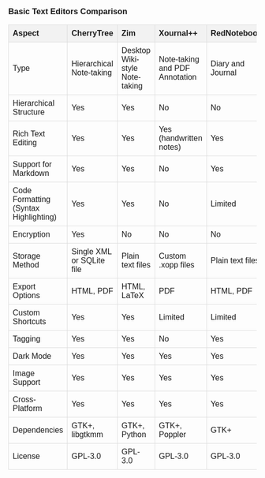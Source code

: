 <!DOCTYPE html>
<html lang="en">
<head>
<meta charset="UTF-8">
<meta name="viewport" content="width=device-width, initial-scale=1.0">
<title>Basic Text Editors Comparison</title>
<style>
 @page {
     size: A4 landscape;
     margin: 5mm;
}
 body {
     font-family: Arial, sans-serif;
     line-height: 1.2;
     width: 100%;
     height: 100%;
     margin-botton: auto;
     margin-left: auto;
     margin-left: auto;
     margin-right: auto;
}
 table {
     width: 100%;
     border-collapse: collapse;
     table-layout: fixed;
     margin-botton: auto;
     margin-left: auto;
     margin-left: auto;
     margin-right: auto;
}
 th, td {
     border: 1px solid #dddddd;
     text-align: left;
     padding: 8px;
}
 th {
     background-color: #f2f2f2;
}
</style>
</head>
<body>

<h3>Basic Text Editors Comparison</h3>
<table>
<thead>
  <tr>
    <th>Aspect</th>
    <th>CherryTree</th>
    <th>Zim</th>
    <th>Xournal++</th>
    <th>RedNotebook</th>
    <th>FeatherNotes</th>
    <th>FeatherPad</th>
  </tr>
</thead>
<tbody>
  <tr>
    <td>Type</td>
    <td>Hierarchical Note-taking</td>
    <td>Desktop Wiki-style Note-taking</td>
    <td>Note-taking and PDF Annotation</td>
    <td>Diary and Journal</td>
    <td>Note-taking</td>
    <td>Text Editing</td>
  </tr>
  <tr>
    <td>Hierarchical Structure</td>
    <td>Yes</td>
    <td>Yes</td>
    <td>No</td>
    <td>No</td>
    <td>No</td>
    <td>No</td>
  </tr>
  <tr>
    <td>Rich Text Editing</td>
    <td>Yes</td>
    <td>Yes</td>
    <td>Yes (handwritten notes)</td>
    <td>Yes</td>
    <td>Yes</td>
    <td>Yes</td>
  </tr>
  <tr>
    <td>Support for Markdown</td>
    <td>Yes</td>
    <td>Yes</td>
    <td>No</td>
    <td>Yes</td>
    <td>No</td>
    <td>No</td>
  </tr>
  <tr>
    <td>Code Formatting (Syntax Highlighting)</td>
    <td>Yes</td>
    <td>Yes</td>
    <td>No</td>
    <td>Limited</td>
    <td>Yes</td>
    <td>Yes</td>
  </tr>
  <tr>
    <td>Encryption</td>
    <td>Yes</td>
    <td>No</td>
    <td>No</td>
    <td>No</td>
    <td>No</td>
    <td>No</td>
  </tr>
  <tr>
    <td>Storage Method</td>
    <td>Single XML or SQLite file</td>
    <td>Plain text files</td>
    <td>Custom .xopp files</td>
    <td>Plain text files</td>
    <td>Plain text files</td>
    <td>Plain text files</td>
  </tr>
  <tr>
    <td>Export Options</td>
    <td>HTML, PDF</td>
    <td>HTML, LaTeX</td>
    <td>PDF</td>
    <td>HTML, PDF</td>
    <td>HTML</td>
    <td>Plain Text, HTML</td>
  </tr>
  <tr>
    <td>Custom Shortcuts</td>
    <td>Yes</td>
    <td>Yes</td>
    <td>Limited</td>
    <td>Limited</td>
    <td>No</td>
    <td>Yes</td>
  </tr>
  <tr>
    <td>Tagging</td>
    <td>Yes</td>
    <td>Yes</td>
    <td>No</td>
    <td>Yes</td>
    <td>No</td>
    <td>Yes</td>
  </tr>
  <tr>
    <td>Dark Mode</td>
    <td>Yes</td>
    <td>Yes</td>
    <td>Yes</td>
    <td>Yes</td>
    <td>Yes</td>
    <td>Yes</td>
  </tr>
  <tr>
    <td>Image Support</td>
    <td>Yes</td>
    <td>Yes</td>
    <td>Yes</td>
    <td>Yes</td>
    <td>Yes</td>
    <td>Yes</td>
  </tr>
  <tr>
    <td>Cross-Platform</td>
    <td>Yes</td>
    <td>Yes</td>
    <td>Yes</td>
    <td>Yes</td>
    <td>Yes</td>
    <td>No (Linux only)</td>
  </tr>
  <tr>
    <td>Dependencies</td>
    <td>GTK+, libgtkmm</td>
    <td>GTK+, Python</td>
    <td>GTK+, Poppler</td>
    <td>GTK+</td>
    <td>Qt5</td>
    <td>Qt5</td>
  </tr>
  <tr>
    <td>License</td>
    <td>GPL-3.0</td>
    <td>GPL-3.0</td>
    <td>GPL-3.0</td>
    <td>GPL-3.0</td>
    <td>GPL-3.0</td>
    <td>GPL-3.0</td>
  </tr>
</tbody>
</table>
  
</body>
</html>